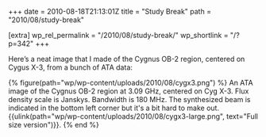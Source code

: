 +++
date = 2010-08-18T21:13:01Z
title = "Study Break"
path = "2010/08/study-break"

[extra]
wp_rel_permalink = "/2010/08/study-break/"
wp_shortlink = "/?p=342"
+++

Here’s a neat image that I made of the Cygnus OB-2 region, centered on Cygus
X-3, from a bunch of ATA data:

{% figure(path="wp/wp-content/uploads/2010/08/cygx3.png") %}
An ATA image of the Cygnus OB-2 region at 3.09 GHz, centered on Cyg X-3. Flux density scale is Janskys. Bandwidth is 180 MHz. The synthesized beam is indicated in the bottom left corner but it's a bit hard to make out. {{ulink(path="wp/wp-content/uploads/2010/08/cygx3-large.png", text="Full size version")}}.
{% end %}
